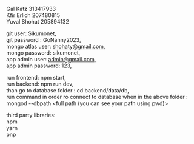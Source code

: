 Gal Katz 313417933  
Kfir Erlich 207480815  
Yuval Shohat 205894132  

git user: Sikumonet,     
git password : GoNanny2023,  
mongo atlas user: shohaty@gmail.com,  
mongo password: sikumonet,  
app admin user: admin@gmail.com,  
app admin password: 123,  

run frontend: npm start,  
run backend: npm run dev,  
than go to database folder : cd backend/data/db,  
run command in order ro connect to database when in the above folder : mongod --dbpath <full path (you can see your path using pwd)>  

third party libraries:  
npm    
yarn  
pnp  




<!--
**Sikumonet/Sikumonet** is a ✨ _special_ ✨ repository because its `README.md` (this file) appears on your GitHub profile.

Here are some ideas to get you started:

- 🔭 I’m currently working on ...
- 🌱 I’m currently learning ...
- 👯 I’m looking to collaborate on ...
- 🤔 I’m looking for help with ...
- 💬 Ask me about ...
- 📫 How to reach me: ...
- 😄 Pronouns: ...
- ⚡ Fun fact: ...
-->
